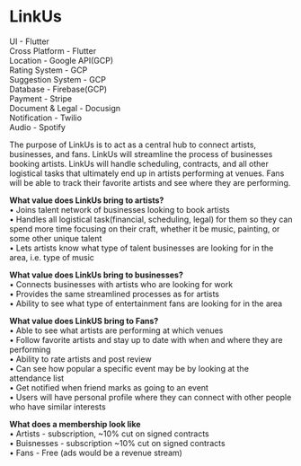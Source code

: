# LinkUs

UI - Flutter  
Cross Platform - Flutter  
Location - Google API(GCP)  
Rating System - GCP  
Suggestion System - GCP  
Database - Firebase(GCP)  
Payment - Stripe  
Document & Legal - Docusign  
Notification - Twilio  
Audio - Spotify 


The purpose of LinkUs is to act as a central hub to connect artists, businesses, and fans. LinkUs will streamline the process of businesses booking artists. LinkUs will handle scheduling, contracts, and all other logistical tasks that ultimately end up in artists performing at venues. Fans will be able to track their favorite artists and see where they are performing. 


**What value does LinkUs bring to artists?**    
•	Joins talent network of businesses looking to book artists  
•	Handles all logistical task(financial, scheduling, legal) for them so they can spend more time focusing on their craft, whether it be music, painting, or some other unique talent  
•	Lets artists know what type of talent businesses are looking for in the area, i.e. type of music  

**What value does LinkUs bring to businesses?**  
•	Connects businesses with artists who are looking for work  
•	Provides the same streamlined processes as for artists   
•	Ability to see what type of entertainment fans are looking for in the area  

**What value does LinkUS bring to Fans?**  
•	Able to see what artists are performing at which venues  
•	Follow favorite artists and stay up to date with when and where they are performing  
•	Ability to rate artists and post review  
•	Can see how popular a specific event may be by looking at the attendance list  
•	Get notified when friend marks as going to an event  
•	Users will have personal profile where they can connect with other people who have similar interests 

**What does a membership look like**    
• Artists - subscription, ~10% cut on signed contracts    
• Buisnesses - subscription ~10% cut on signed contracts    
• Fans - Free (ads would be a revenue stream) 
